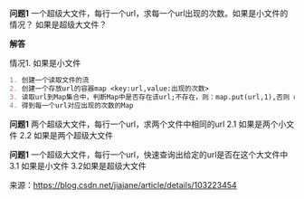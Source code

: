 
**问题1**  一个超级大文件，每行一个url，求每一个url出现的次数。如果是小文件的情况？ 如果是超级大文件？

**解答**

情况1. 如果是小文件

```md
1. 创建一个读取文件的流
2. 创建一个存放url的容器map <key:url,value:出现的次数>
3. 读取url到Map集合中，判断Map中是否存在该url;不存在，则：map.put(url,1),否则 map.put(url,map.get(url)+1)
4. 得到每一个url对应出现的次数的Map
```

**问题1**   两个超级大文件，每行一个url，求两个文件中相同的url
   2.1 如果是两个小文件
   2.2 如果是两个超级大文件


**问题1**  一个超级大文件，每行一个url，快速查询出给定的url是否在这个大文件中
   3.1 如果是小文件
   3.2如果是超级大文件




来源：https://blog.csdn.net/jiajane/article/details/103223454
